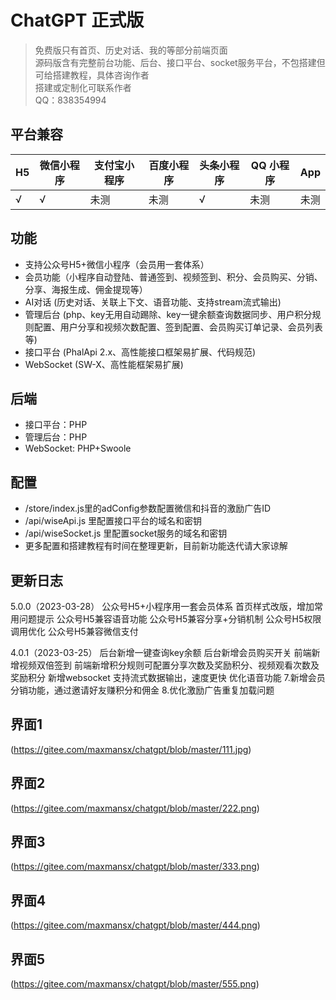 # ChatGPT 正式版

> 免费版只有首页、历史对话、我的等部分前端页面  
> 源码版含有完整前台功能、后台、接口平台、socket服务平台，不包搭建但可给搭建教程，具体咨询作者  
> 搭建或定制化可联系作者  
> QQ：838354994  

## 平台兼容

| H5  | 微信小程序 | 支付宝小程序 | 百度小程序 | 头条小程序 | QQ 小程序 | App |
| --- | ---------- | ------------ | ---------- | ---------- | --------- | --- |
| √   | √          | 未测            | 未测       | √          | 未测         | 未测   |

## 功能
- 支持公众号H5+微信小程序（会员用一套体系）
- 会员功能（小程序自动登陆、普通签到、视频签到、积分、会员购买、分销、分享、海报生成、佣金提现等）
- AI对话 (历史对话、关联上下文、语音功能、支持stream流式输出)
- 管理后台 (php、key无用自动踢除、key一键余额查询数据同步、用户积分规则配置、用户分享和视频次数配置、签到配置、会员购买订单记录、会员列表等)
- 接口平台 (PhalApi 2.x、高性能接口框架易扩展、代码规范)
- WebSocket (SW-X、高性能框架易扩展)

## 后端
- 接口平台：PHP
- 管理后台：PHP
- WebSocket: PHP+Swoole

## 配置
- /store/index.js里的adConfig参数配置微信和抖音的激励广告ID
- /api/wiseApi.js 里配置接口平台的域名和密钥
- /api/wiseSocket.js 里配置socket服务的域名和密钥
- 更多配置和搭建教程有时间在整理更新，目前新功能迭代请大家谅解

## 更新日志
5.0.0（2023-03-28）
公众号H5+小程序用一套会员体系
首页样式改版，增加常用问题提示
公众号H5兼容语音功能
公众号H5兼容分享+分销机制
公众号H5权限调用优化
公众号H5兼容微信支付

4.0.1（2023-03-25）
后台新增一键查询key余额
后台新增会员购买开关
前端新增视频双倍签到
前端新增积分规则可配置分享次数及奖励积分、视频观看次数及奖励积分
新增websocket 支持流式数据输出，速度更快
优化语音功能 7.新增会员分销功能，通过邀请好友赚积分和佣金 8.优化激励广告重复加载问题

## 界面1
(https://gitee.com/maxmansx/chatgpt/blob/master/111.jpg)

## 界面2
(https://gitee.com/maxmansx/chatgpt/blob/master/222.png)

## 界面3
(https://gitee.com/maxmansx/chatgpt/blob/master/333.png)

## 界面4
(https://gitee.com/maxmansx/chatgpt/blob/master/444.png)

## 界面5
(https://gitee.com/maxmansx/chatgpt/blob/master/555.png)
